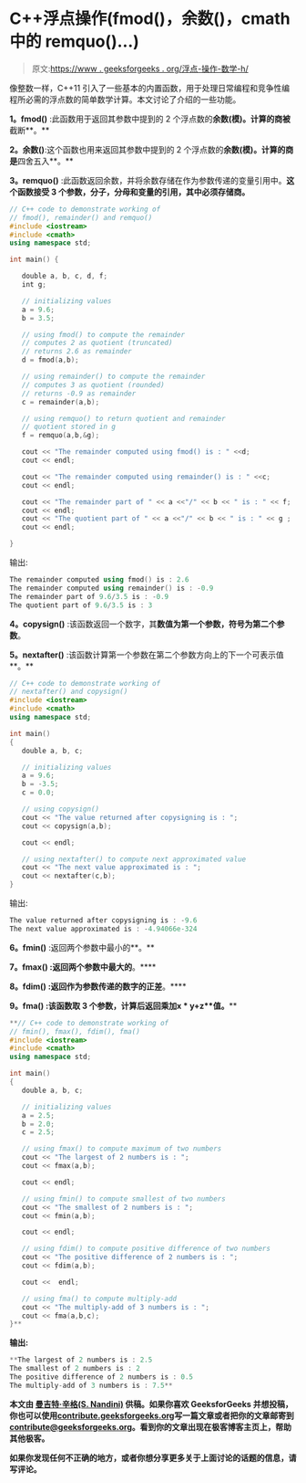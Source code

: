 # C++浮点操作(fmod()，余数()，cmath 中的 remquo()…)

> 原文:[https://www . geeksforgeeks . org/浮点-操作-数学-h/](https://www.geeksforgeeks.org/floating-point-manipulation-math-h/)

像整数一样，C++11 引入了一些基本的内置函数，用于处理日常编程和竞争性编程所必需的浮点数的简单数学计算。本文讨论了介绍的一些功能。

**1。fmod()** :此函数用于返回其参数中提到的 2 个浮点数的**余数(模)。计算的商被**截断**。**

**2。余数()**:这个函数也用来返回其参数中提到的 2 个浮点数的**余数(模)。计算的商是**四舍五入**。**

**3。remquo()** :此函数返回余数，并将余数存储在作为参数传递的变量引用中。**这个函数接受 3 个参数，分子，分母和变量的引用，其中必须存储商。**

```cpp
// C++ code to demonstrate working of
// fmod(), remainder() and remquo()
#include <iostream>
#include <cmath>
using namespace std;

int main() {

   double a, b, c, d, f;
   int g;

   // initializing values
   a = 9.6;
   b = 3.5;

   // using fmod() to compute the remainder
   // computes 2 as quotient (truncated)
   // returns 2.6 as remainder
   d = fmod(a,b);

   // using remainder() to compute the remainder
   // computes 3 as quotient (rounded)
   // returns -0.9 as remainder
   c = remainder(a,b);

   // using remquo() to return quotient and remainder
   // quotient stored in g
   f = remquo(a,b,&g);

   cout << "The remainder computed using fmod() is : " <<d;
   cout << endl;

   cout << "The remainder computed using remainder() is : " <<c;
   cout << endl;

   cout << "The remainder part of " << a <<"/" << b << " is : " << f;
   cout << endl;
   cout << "The quotient part of " << a <<"/" << b << " is : " << g ;
   cout << endl;

}
```

输出:

```cpp
The remainder computed using fmod() is : 2.6
The remainder computed using remainder() is : -0.9
The remainder part of 9.6/3.5 is : -0.9
The quotient part of 9.6/3.5 is : 3

```

**4。copysign()** :该函数返回一个数字，其**数值为第一个参数，符号为第二个参数**。

**5。nextafter()** :该函数计算第一个参数在第二个参数方向上的下一个可表示值**。**

```cpp
// C++ code to demonstrate working of
// nextafter() and copysign()
#include <iostream>
#include <cmath>
using namespace std;

int main() 
{    
   double a, b, c;

   // initializing values
   a = 9.6;
   b = -3.5;
   c = 0.0;

   // using copysign()
   cout << "The value returned after copysigning is : ";
   cout << copysign(a,b);

   cout << endl;

   // using nextafter() to compute next approximated value 
   cout << "The next value approximated is : ";
   cout << nextafter(c,b);
}
```

输出:

```cpp
The value returned after copysigning is : -9.6
The next value approximated is : -4.94066e-324

```

**6。fmin()** :返回两个参数中最小的**。**

****7。fmax()** :返回两个参数中最大的**。****

******8。fdim()** :返回作为参数传递的数字的**正差**。****

******9。fma()** :该函数取 **3 个参数**，计算后返回**乘加****x * y+z**值。****

```cpp
**// C++ code to demonstrate working of
// fmin(), fmax(), fdim(), fma()
#include <iostream>
#include <cmath>
using namespace std;

int main() 
{    
   double a, b, c;

   // initializing values
   a = 2.5;
   b = 2.0;
   c = 2.5;

   // using fmax() to compute maximum of two numbers
   cout << "The largest of 2 numbers is : ";
   cout << fmax(a,b);

   cout << endl;

   // using fmin() to compute smallest of two numbers
   cout << "The smallest of 2 numbers is : ";
   cout << fmin(a,b);

   cout << endl;

   // using fdim() to compute positive difference of two numbers
   cout << "The positive difference of 2 numbers is : ";
   cout << fdim(a,b);

   cout <<  endl;

   // using fma() to compute multiply-add
   cout << "The multiply-add of 3 numbers is : ";
   cout << fma(a,b,c);   
}**
```

****输出:****

```cpp
**The largest of 2 numbers is : 2.5
The smallest of 2 numbers is : 2
The positive difference of 2 numbers is : 0.5
The multiply-add of 3 numbers is : 7.5** 
```

****本文由 **[曼吉特·辛格(S. Nandini)](https://auth.geeksforgeeks.org/profile.php?user=manjeet_04&list=practice)** 供稿。如果你喜欢 GeeksforGeeks 并想投稿，你也可以使用[contribute.geeksforgeeks.org](http://www.contribute.geeksforgeeks.org)写一篇文章或者把你的文章邮寄到 contribute@geeksforgeeks.org。看到你的文章出现在极客博客主页上，帮助其他极客。****

****如果你发现任何不正确的地方，或者你想分享更多关于上面讨论的话题的信息，请写评论。****